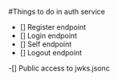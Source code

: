 #Things to do in auth service
- [] Register endpoint
- [] Login endpoint
- [] Self endpoint
- [] Logout endpoint


-[] Public access to jwks.jsonc